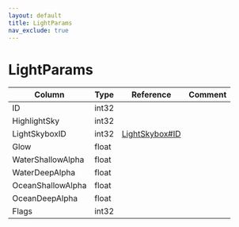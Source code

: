 ```yaml
---
layout: default
title: LightParams
nav_exclude: true
---
```

# LightParams

| Column | Type | Reference | Comment |
|--------|------|-----------|---------|
|ID|int32|||
|HighlightSky|int32|||
|LightSkyboxID|int32|[LightSkybox#ID](LightSkybox)||
|Glow|float|||
|WaterShallowAlpha|float|||
|WaterDeepAlpha|float|||
|OceanShallowAlpha|float|||
|OceanDeepAlpha|float|||
|Flags|int32|||
